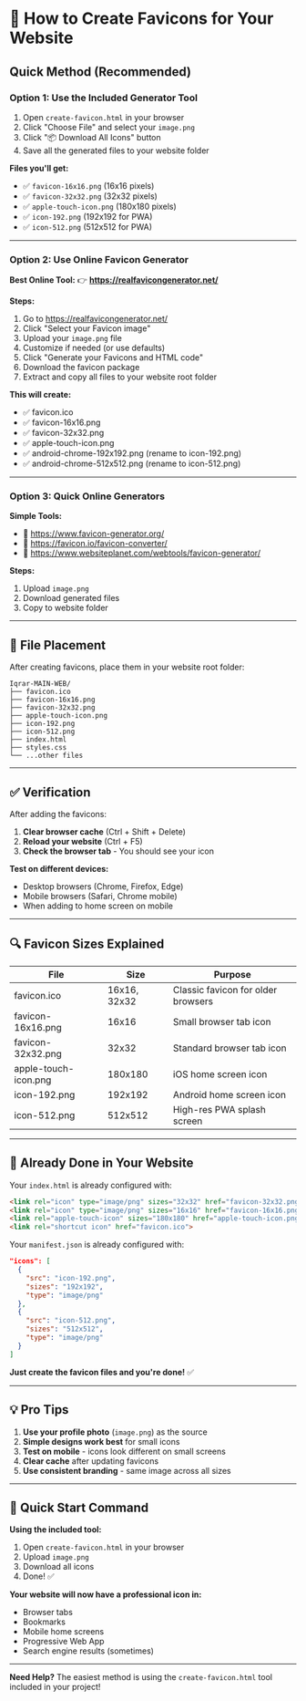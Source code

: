 # 🎨 How to Create Favicons for Your Website

## Quick Method (Recommended)

### Option 1: Use the Included Generator Tool
1. Open `create-favicon.html` in your browser
2. Click "Choose File" and select your `image.png`
3. Click "📦 Download All Icons" button
4. Save all the generated files to your website folder

**Files you'll get:**
- ✅ `favicon-16x16.png` (16x16 pixels)
- ✅ `favicon-32x32.png` (32x32 pixels)
- ✅ `apple-touch-icon.png` (180x180 pixels)
- ✅ `icon-192.png` (192x192 for PWA)
- ✅ `icon-512.png` (512x512 for PWA)

---

### Option 2: Use Online Favicon Generator

**Best Online Tool:**
👉 **https://realfavicongenerator.net/**

**Steps:**
1. Go to https://realfavicongenerator.net/
2. Click "Select your Favicon image"
3. Upload your `image.png` file
4. Customize if needed (or use defaults)
5. Click "Generate your Favicons and HTML code"
6. Download the favicon package
7. Extract and copy all files to your website root folder

**This will create:**
- ✅ favicon.ico
- ✅ favicon-16x16.png
- ✅ favicon-32x32.png
- ✅ apple-touch-icon.png
- ✅ android-chrome-192x192.png (rename to icon-192.png)
- ✅ android-chrome-512x512.png (rename to icon-512.png)

---

### Option 3: Quick Online Generators

**Simple Tools:**
- 🔗 https://www.favicon-generator.org/
- 🔗 https://favicon.io/favicon-converter/
- 🔗 https://www.websiteplanet.com/webtools/favicon-generator/

**Steps:**
1. Upload `image.png`
2. Download generated files
3. Copy to website folder

---

## 📁 File Placement

After creating favicons, place them in your website root folder:

```
Iqrar-MAIN-WEB/
├── favicon.ico
├── favicon-16x16.png
├── favicon-32x32.png
├── apple-touch-icon.png
├── icon-192.png
├── icon-512.png
├── index.html
├── styles.css
└── ...other files
```

---

## ✅ Verification

After adding the favicons:

1. **Clear browser cache** (Ctrl + Shift + Delete)
2. **Reload your website** (Ctrl + F5)
3. **Check the browser tab** - You should see your icon

**Test on different devices:**
- Desktop browsers (Chrome, Firefox, Edge)
- Mobile browsers (Safari, Chrome mobile)
- When adding to home screen on mobile

---

## 🔍 Favicon Sizes Explained

| File | Size | Purpose |
|------|------|---------|
| favicon.ico | 16x16, 32x32 | Classic favicon for older browsers |
| favicon-16x16.png | 16x16 | Small browser tab icon |
| favicon-32x32.png | 32x32 | Standard browser tab icon |
| apple-touch-icon.png | 180x180 | iOS home screen icon |
| icon-192.png | 192x192 | Android home screen icon |
| icon-512.png | 512x512 | High-res PWA splash screen |

---

## 🎯 Already Done in Your Website

Your `index.html` is already configured with:

```html
<link rel="icon" type="image/png" sizes="32x32" href="favicon-32x32.png">
<link rel="icon" type="image/png" sizes="16x16" href="favicon-16x16.png">
<link rel="apple-touch-icon" sizes="180x180" href="apple-touch-icon.png">
<link rel="shortcut icon" href="favicon.ico">
```

Your `manifest.json` is already configured with:

```json
"icons": [
  {
    "src": "icon-192.png",
    "sizes": "192x192",
    "type": "image/png"
  },
  {
    "src": "icon-512.png",
    "sizes": "512x512",
    "type": "image/png"
  }
]
```

**Just create the favicon files and you're done!** ✅

---

## 💡 Pro Tips

1. **Use your profile photo** (`image.png`) as the source
2. **Simple designs work best** for small icons
3. **Test on mobile** - icons look different on small screens
4. **Clear cache** after updating favicons
5. **Use consistent branding** - same image across all sizes

---

## 🚀 Quick Start Command

**Using the included tool:**
1. Open `create-favicon.html` in your browser
2. Upload `image.png`
3. Download all icons
4. Done! ✅

**Your website will now have a professional icon in:**
- Browser tabs
- Bookmarks
- Mobile home screens
- Progressive Web App
- Search engine results (sometimes)

---

**Need Help?**
The easiest method is using the `create-favicon.html` tool included in your project!
